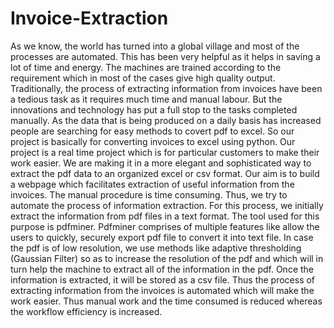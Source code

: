 # Invoice-Extraction
As we know, the world has turned into a global village and most of the processes are
automated. This has been very helpful as it helps in saving a lot of time and energy. The
machines are trained according to the requirement which in most of the cases give high
quality output. Traditionally, the process of extracting information from invoices have been a
tedious task as it requires much time and manual labour. But the innovations and technology
has put a full stop to the tasks completed manually. As the data that is being produced on a
daily basis has increased people are searching for easy methods to covert pdf to excel. So our
project is basically for converting invoices to excel using python. Our project is a real time
project which is for particular customers to make their work easier. We are making it in a
more elegant and sophisticated way to extract the pdf data to an organized excel or csv
format.
Our aim is to build a webpage which facilitates extraction of useful information from the
invoices. The manual procedure is time consuming. Thus, we try to automate the process of
information extraction. For this process, we initially extract the information from pdf files in
a text format. The tool used for this purpose is pdfminer. Pdfminer comprises of multiple
features like allow the users to quickly, securely export pdf file to convert it into text file. In
case the pdf is of low resolution, we use methods like adaptive thresholding (Gaussian Filter)
so as to increase the resolution of the pdf and which will in turn help the machine to extract
all of the information in the pdf. Once the information is extracted, it will be stored as a csv
file. Thus the process of extracting information from the invoices is automated which will
make the work easier. Thus manual work and the time consumed is reduced whereas the
workflow efficiency is increased.
